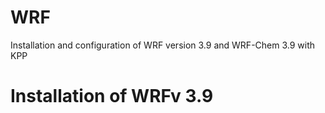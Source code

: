 # WRF
Installation and configuration of WRF version 3.9 and WRF-Chem 3.9 with KPP

# Installation of WRFv 3.9


